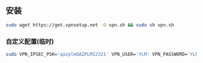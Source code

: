 ## 安装 
```bash
sudo wget https://get.vpnsetup.net -O vpn.sh && sudo sh vpn.sh

```


### 自定义配置(临时)
```bash
sudo VPN_IPSEC_PSK='qazplmQAZPLM12321' VPN_USER='YLM' VPN_PASSWORD='YLM1426098028' sh vpn.sh
```
